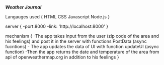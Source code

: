 ***Weather Journal***

Langauges used {
    HTML
    CSS
    Javascript
    Node.js
}

server {
    -port:8000
    -link: 'http://localhost:8000'
}

mechanism {
    -The app takes input from the user (zip code of the area and his feelings) and post it in the server with functions PostData (async fucntions)
    - The app updates the data of UI with function updateUI (async function)
    -Then the app returns the date and temperature of the area from api of openweathermap.org in addition to his feelings 
}

